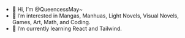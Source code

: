 - 👋 Hi, I’m @QueencessMay~
- 👀 I’m interested in Mangas, Manhuas, Light Novels, Visual Novels, Games, Art, Math, and Coding. 
- 🌱 I’m currently learning React and Tailwind.

<!---
QueencessMay/QueencessMay is a ✨ special ✨ repository because its `README.md` (this file) appears on your GitHub profile.
You can click the Preview link to take a look at your changes.
--->
